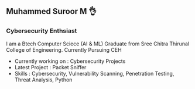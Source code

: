 ## Muhammed Suroor M 👌
### Cybersecurity Enthsiast



I am a Btech Computer Sciece (AI & ML) Graduate from Sree Chitra Thirunal College of Engineering. Currently Pursuing CEH

* Currently working on : Cybersecurity Projects
* Latest Project : Packet Sniffer
* Skills : Cybersecurity, Vulnerability Scanning, Penetration Testing, Threat Analysis, Python
